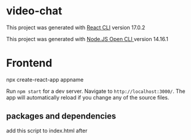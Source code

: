 # video-chat

This project was generated with [React CLI](https://github.com/facebook/create-react-app) version 17.0.2

This project was generated with [Node.JS Open CLI ](https://github.com/oclif/oclif) version 14.16.1

# Frontend 

npx create-react-app appname

Run `npm start` for a dev server. Navigate to `http://localhost:3000/`. The app will automatically reload if you change any of the source files.

## packages and dependencies

add this script to index.html after <title> tag -> <script src="https://unpkg.com/peerjs@1.3.1/dist/peerjs.min.js"> </script>

npm install socket.io-client

npm install --save react-router-dom

npm install --save react-redux redux

npm install redux-devtools-extension --save

npm install --save react-icons

# Backend

Run `npm start` for a dev server. Navigate to `http://localhost:5000/`

## packages and dependencies
  
npm init -> set entry point as 'server.js'
  
npm install --save express
  
npm install --save socket.io
  
npm install --save peer
  
npm install --save uuid // for unique id of group calls

## React Help
For help getting started with React, view our
[online documentation](https://reactjs.org/docs/getting-started.html), which offers tutorials, samples and guidance.

  
# Current Functionality

Login



Dashboard



Calling



Chat


Group Call


